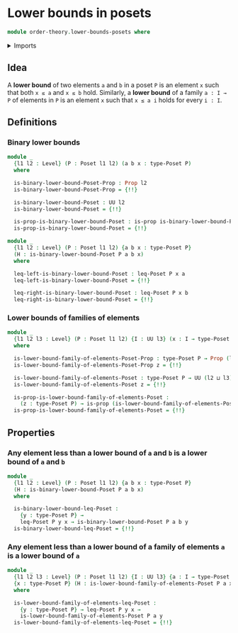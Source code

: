 # Lower bounds in posets

```agda
module order-theory.lower-bounds-posets where
```

<details><summary>Imports</summary>

```agda
open import foundation.dependent-pair-types
open import foundation.propositions
open import foundation.universe-levels

open import order-theory.posets
```

</details>

## Idea

A **lower bound** of two elements `a` and `b` in a poset `P` is an element `x`
such that both `x ≤ a` and `x ≤ b` hold. Similarly, a **lower bound** of a
family `a : I → P` of elements in `P` is an element `x` such that `x ≤ a i`
holds for every `i : I`.

## Definitions

### Binary lower bounds

```agda
module _
  {l1 l2 : Level} (P : Poset l1 l2) (a b x : type-Poset P)
  where

  is-binary-lower-bound-Poset-Prop : Prop l2
  is-binary-lower-bound-Poset-Prop = {!!}

  is-binary-lower-bound-Poset : UU l2
  is-binary-lower-bound-Poset = {!!}

  is-prop-is-binary-lower-bound-Poset : is-prop is-binary-lower-bound-Poset
  is-prop-is-binary-lower-bound-Poset = {!!}

module _
  {l1 l2 : Level} (P : Poset l1 l2) {a b x : type-Poset P}
  (H : is-binary-lower-bound-Poset P a b x)
  where

  leq-left-is-binary-lower-bound-Poset : leq-Poset P x a
  leq-left-is-binary-lower-bound-Poset = {!!}

  leq-right-is-binary-lower-bound-Poset : leq-Poset P x b
  leq-right-is-binary-lower-bound-Poset = {!!}
```

### Lower bounds of families of elements

```agda
module _
  {l1 l2 l3 : Level} (P : Poset l1 l2) {I : UU l3} (x : I → type-Poset P)
  where

  is-lower-bound-family-of-elements-Poset-Prop : type-Poset P → Prop (l2 ⊔ l3)
  is-lower-bound-family-of-elements-Poset-Prop z = {!!}

  is-lower-bound-family-of-elements-Poset : type-Poset P → UU (l2 ⊔ l3)
  is-lower-bound-family-of-elements-Poset z = {!!}

  is-prop-is-lower-bound-family-of-elements-Poset :
    (z : type-Poset P) → is-prop (is-lower-bound-family-of-elements-Poset z)
  is-prop-is-lower-bound-family-of-elements-Poset = {!!}
```

## Properties

### Any element less than a lower bound of `a` and `b` is a lower bound of `a` and `b`

```agda
module _
  {l1 l2 : Level} (P : Poset l1 l2) {a b x : type-Poset P}
  (H : is-binary-lower-bound-Poset P a b x)
  where

  is-binary-lower-bound-leq-Poset :
    {y : type-Poset P} →
    leq-Poset P y x → is-binary-lower-bound-Poset P a b y
  is-binary-lower-bound-leq-Poset = {!!}
```

### Any element less than a lower bound of a family of elements `a` is a lower bound of `a`

```agda
module _
  {l1 l2 l3 : Level} (P : Poset l1 l2) {I : UU l3} {a : I → type-Poset P}
  {x : type-Poset P} (H : is-lower-bound-family-of-elements-Poset P a x)
  where

  is-lower-bound-family-of-elements-leq-Poset :
    {y : type-Poset P} → leq-Poset P y x →
    is-lower-bound-family-of-elements-Poset P a y
  is-lower-bound-family-of-elements-leq-Poset = {!!}
```
